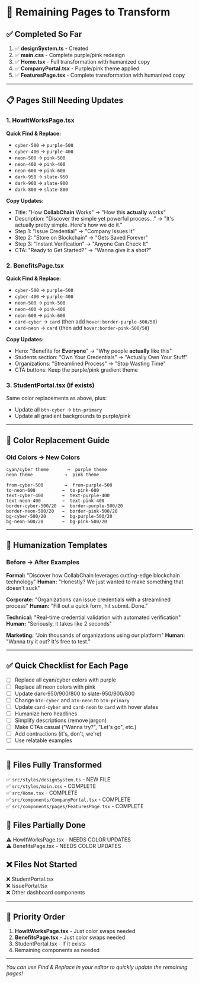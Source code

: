 # 🎨 Remaining Pages to Transform

## ✅ Completed So Far
1. ✅ **designSystem.ts** - Created
2. ✅ **main.css** - Complete purple/pink redesign
3. ✅ **Home.tsx** - Full transformation with humanized copy
4. ✅ **CompanyPortal.tsx** - Purple/pink theme applied
5. ✅ **FeaturesPage.tsx** - Complete transformation with humanized copy

---

## 📋 Pages Still Needing Updates

### 1. **HowItWorksPage.tsx**
**Quick Find & Replace:**
- `cyber-500` → `purple-500`
- `cyber-400` → `purple-400`
- `neon-500` → `pink-500`
- `neon-400` → `pink-400`
- `neon-600` → `pink-600`
- `dark-950` → `slate-950`
- `dark-900` → `slate-900`
- `dark-800` → `slate-800`

**Copy Updates:**
- Title: "How **CollabChain** Works" → "How this **actually** works"
- Description: "Discover the simple yet powerful process..." → "It's actually pretty simple. Here's how we do it."
- Step 1: "Issue Credential" → "Company Issues It"
- Step 2: "Store on Blockchain" → "Gets Saved Forever"
- Step 3: "Instant Verification" → "Anyone Can Check It"
- CTA: "Ready to Get Started?" → "Wanna give it a shot?"

### 2. **BenefitsPage.tsx**
**Quick Find & Replace:**
- `cyber-500` → `purple-500`
- `cyber-400` → `purple-400`
- `neon-500` → `pink-500`
- `neon-400` → `pink-400`
- `neon-600` → `pink-600`
- `card-cyber` → `card` (then add `hover:border-purple-500/50`)
- `card-neon` → `card` (then add `hover:border-pink-500/50`)

**Copy Updates:**
- Hero: "Benefits for **Everyone**" → "Why people **actually** like this"
- Students section: "Own Your Credentials" → "Actually Own Your Stuff"
- Organizations: "Streamlined Process" → "Stop Wasting Time"
- CTA buttons: Keep the purple/pink gradient theme

### 3. **StudentPortal.tsx** (if exists)
Same color replacements as above, plus:
- Update all `btn-cyber` → `btn-primary`
- Update all gradient backgrounds to purple/pink

---

## 🎨 Color Replacement Guide

### Old Colors → New Colors
```
cyan/cyber theme       →  purple theme
neon theme            →  pink theme

from-cyber-500        →  from-purple-500
to-neon-600          →  to-pink-600
text-cyber-400       →  text-purple-400
text-neon-400        →  text-pink-400
border-cyber-500/20  →  border-purple-500/20
border-neon-500/20   →  border-pink-500/20
bg-cyber-500/20      →  bg-purple-500/20
bg-neon-500/20       →  bg-pink-500/20
```

---

## 💬 Humanization Templates

### Before → After Examples

**Formal:**
"Discover how CollabChain leverages cutting-edge blockchain technology"
**Human:**
"Honestly? We just wanted to make something that doesn't suck"

**Corporate:**
"Organizations can issue credentials with a streamlined process"
**Human:**
"Fill out a quick form, hit submit. Done."

**Technical:**
"Real-time credential validation with automated verification"
**Human:**
"Seriously, it takes like 2 seconds"

**Marketing:**
"Join thousands of organizations using our platform"
**Human:**
"Wanna try it out? It's free to test."

---

## ✅ Quick Checklist for Each Page

- [ ] Replace all cyan/cyber colors with purple
- [ ] Replace all neon colors with pink
- [ ] Update dark-950/900/800 to slate-950/900/800
- [ ] Change `btn-cyber` and `btn-neon` to `btn-primary`
- [ ] Update `card-cyber` and `card-neon` to `card` with hover states
- [ ] Humanize hero headlines
- [ ] Simplify descriptions (remove jargon)
- [ ] Make CTAs casual ("Wanna try?", "Let's go", etc.)
- [ ] Add contractions (it's, don't, we're)
- [ ] Use relatable examples

---

## 🚀 Files Fully Transformed

✅ `src/styles/designSystem.ts` - NEW FILE  
✅ `src/styles/main.css` - COMPLETE  
✅ `src/Home.tsx` - COMPLETE  
✅ `src/components/CompanyPortal.tsx` - COMPLETE  
✅ `src/components/pages/FeaturesPage.tsx` - COMPLETE  

## 📝 Files Partially Done

⚠️ HowItWorksPage.tsx - NEEDS COLOR UPDATES  
⚠️ BenefitsPage.tsx - NEEDS COLOR UPDATES  

## ❌ Files Not Started

❌ StudentPortal.tsx  
❌ IssuePortal.tsx  
❌ Other dashboard components  

---

## 🎯 Priority Order

1. **HowItWorksPage.tsx** - Just color swaps needed
2. **BenefitsPage.tsx** - Just color swaps needed
3. StudentPortal.tsx - If it exists
4. Remaining components as needed

---

*You can use Find & Replace in your editor to quickly update the remaining pages!*
